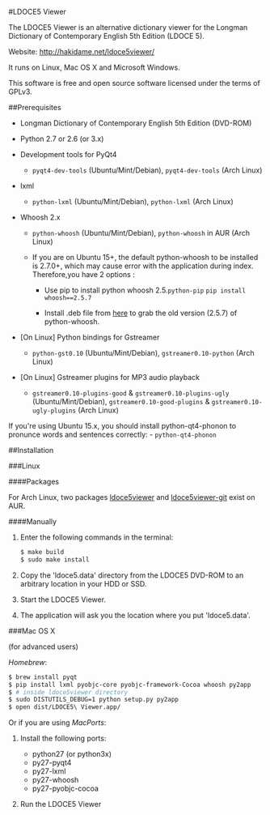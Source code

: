 #LDOCE5 Viewer

The LDOCE5 Viewer is an alternative dictionary viewer for the Longman Dictionary of Contemporary English 5th Edition (LDOCE 5).

Website: http://hakidame.net/ldoce5viewer/

It runs on Linux, Mac OS X and Microsoft Windows.

This software is free and open source software licensed under the terms of GPLv3.


##Prerequisites

* Longman Dictionary of Contemporary English 5th Edition (DVD-ROM)

* Python 2.7 or 2.6 (or 3.x)

* Development tools for PyQt4

    - `pyqt4-dev-tools` (Ubuntu/Mint/Debian), `pyqt4-dev-tools` (Arch Linux)

* lxml

    - `python-lxml` (Ubuntu/Mint/Debian), `python-lxml` (Arch Linux)


* Whoosh 2.x
    - `python-whoosh` (Ubuntu/Mint/Debian), `python-whoosh` in AUR (Arch Linux)  
    
    - If you are on Ubuntu 15+, the default python-whoosh to be installed is 2.7.0+, which may cause error with the application during index. Therefore,you have 2 options : 
        + Use pip to install python whoosh 2.5.`python-pip` `pip install whoosh==2.5.7`  
    
        + Install .deb file from [here](http://packages.ubuntu.com/trusty/all/python-whoosh/download) to grab the old version (2.5.7) of python-whoosh.
        

* [On Linux] Python bindings for Gstreamer

    - `python-gst0.10` (Ubuntu/Mint/Debian), `gstreamer0.10-python` (Arch Linux)

* [On Linux] Gstreamer plugins for MP3 audio playback

    - `gstreamer0.10-plugins-good` & `gstreamer0.10-plugins-ugly` (Ubuntu/Mint/Debian), `gstreamer0.10-good-plugins` & `gstreamer0.10-ugly-plugins` (Arch Linux)

If you're using Ubuntu 15.x, you should install python-qt4-phonon to pronunce words and sentences correctly:
    - `python-qt4-phonon`

##Installation

###Linux

####Packages

For Arch Linux, two packages [ldoce5viewer](https://aur.archlinux.org/packages/ldoce5viewer/) and [ldoce5viewer-git](https://aur.archlinux.org/packages/ldoce5viewer-git/) exist on AUR.

####Manually

1. Enter the following commands in the terminal:

    ```bash
    $ make build
    $ sudo make install
    ```

2. Copy the 'ldoce5.data' directory from the LDOCE5 DVD-ROM to an arbitrary location in your HDD or SSD.

3. Start the LDOCE5 Viewer.

4. The application will ask you the location where you put 'ldoce5.data'.

###Mac OS X

(for advanced users)

*Homebrew*:
```bash
$ brew install pyqt
$ pip install lxml pyobjc-core pyobjc-framework-Cocoa whoosh py2app
$ # inside ldoce5viewer directory
$ sudo DISTUTILS_DEBUG=1 python setup.py py2app
$ open dist/LDOCE5\ Viewer.app/
```

Or if you are using *MacPorts*:
<ol>
  <li><p>Install the following ports:</p>
    <ul>
      <li>python27 (or python3x)</li>
      <li>py27-pyqt4</li>
      <li>py27-lxml</li>
      <li>py27-whoosh</li>
      <li>py27-pyobjc-cocoa</li>
    </ul>
  </li>
  <li><p>Run the LDOCE5 Viewer</p></li>
</ol>

